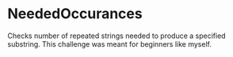 # NeededOccurances
Checks number of repeated strings needed to produce a specified substring. This challenge was meant for beginners like myself.
